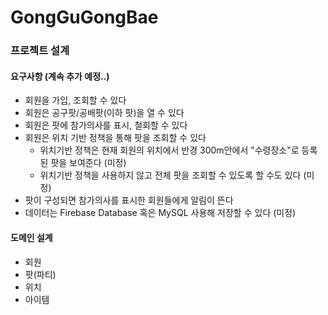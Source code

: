 # GongGuGongBae

### 프로젝트 설계
#### 요구사항 (계속 추가 예정..)
* 회원을 가입, 조회할 수 있다
* 회원은 공구팟/공배팟(이하 팟)을 열 수 있다 
* 회원은 팟에 참가의사를 표시, 철회할 수 있다
* 회원은 위치 기반 정책을 통해 팟을 조회할 수 있다
	- 위치기반 정책은 현재 회원의 위치에서 반경 300m안에서 "수령장소"로 등록된 팟을 보여준다 (미정)
	- 위치기반 정책을 사용하지 않고 전체 팟을 조회할 수 있도록 할 수도 있다 (미정)
* 팟이 구성되면 참가의사를 표시한 회원들에게 알림이 뜬다
* 데이터는 Firebase Database 혹은 MySQL 사용해 저장할 수 있다 (미정)

#### 도메인 설계
* 회원
* 팟(파티)
* 위치
* 아이템
